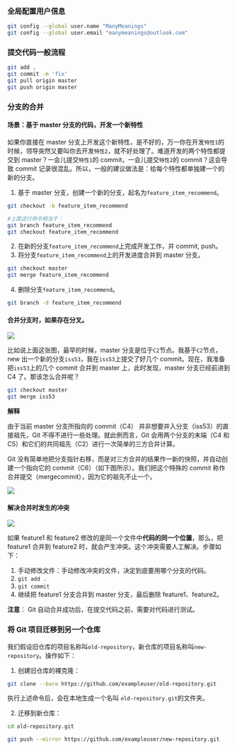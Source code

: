 ### 全局配置用户信息

```bash
git config --global user.name "ManyMeanings"
git config --global user.email "manymeanings@outlook.com"
```

### 提交代码一般流程

```bash
git add .
git commit -m 'fix'
git pull origin master
git push origin master
```

### 分支的合并

#### 场景：基于 master 分支的代码，开发一个新特性

如果你直接在 master 分支上开发这个新特性，是不好的，万一你在开发`特性1`的时候，领导突然又要叫你去开发`特性2`，就不好处理了。难道开发的两个特性都提交到 master？一会儿提交`特性1`的 commit，一会儿提交`特性2`的 commit？这会导致 commit 记录很混乱。所以，一般的建议做法是：给每个特性都单独建一个的新的分支。

1. 基于 master 分支，创建一个新的分支，起名为`feature_item_recommend`。

```bash
git checkout -b feature_item_recommend

#上面这行命令相当于：
git branch feature_item_recommend
git checkout feature_item_recommend
```

2. 在新的分支`feature_item_recommend`上完成开发工作，并 commit, push。
3. 将分支`feature_item_recommend`上的开发进度合并到 master 分支。

```bash
git checkout master
git merge feature_item_recommend
```

4. 删除分支`feature_item_recommend`。

```bash
git branch -d feature_item_recommend
```

#### 合并分支时，如果存在分叉。

![](http://img.smyhvae.com/20180610_1650.png)

比如说上面这张图，最早的时候，master 分支是位于`C2`节点。我基于`C2`节点，new 出一个新的分支`iss53`，我在`iss53`上提交了好几个 commit。现在，我准备把`iss53`上的几个 commit 合并到 master 上，此时发现，master 分支已经前进到 C4 了。那该怎么合并呢？

```bash
git checkout master
git merge iss53
```

**解释**

由于当前 master 分支所指向的 commit（C4） 并非想要并入分支（iss53）的直接祖先，Git 不得不进行一些处理。就此例而言，Git 会用两个分支的末端（C4 和 C5）和它们的共同祖先（C2）进行一次简单的三方合并计算。

Git 没有简单地把分支指针右移，而是对三方合并的结果作一新的快照，并自动创建一个指向它的 commit（C6）（如下图所示）。我们把这个特殊的 commit 称作合并提交（mergecommit），因为它的祖先不止一个。

![](http://img.smyhvae.com/20180610_1710.png)

#### 解决合并时发生的冲突

![](http://img.smyhvae.com/20180610_1740.png)

如果 feature1 和 feature2 修改的是同一个文件中**代码的同一个位置**，那么，把 feature1 合并到 feature2 时，就会产生冲突。这个冲突需要人工解决。步骤如下：

1. 手动修改文件：手动修改冲突的文件，决定到底要用哪个分支的代码。
2. `git add .`
3. `git commit`
4. 继续把 feature1 分支合并到 master 分支，最后删除 feature1、feature2。

**注意**： Git 自动合并成功后，在提交代码之前，需要对代码进行测试。

### 将 Git 项目迁移到另一个仓库

我们假设旧仓库的项目名称叫`old-repository`，新仓库的项目名称叫`new-repository`。操作如下：

1. 创建旧仓库的裸克隆：

```bash
git clone --bare https://github.com/exampleuser/old-repository.git
```

执行上述命令后，会在本地生成一个名叫 `old-repository.git`的文件夹。

2. 迁移到新仓库：

```bash
cd old-repository.git

git push --mirror https://github.com/exampleuser/new-repository.git
```
